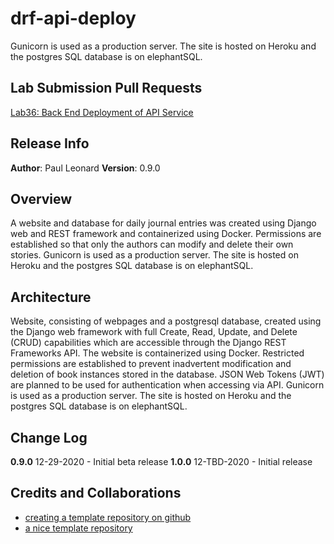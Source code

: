 # drf-api-deploy
Gunicorn is used as a production server.  The site is hosted on Heroku and the postgres SQL database is on elephantSQL.

## Lab Submission Pull Requests
[Lab36: Back End Deployment of API Service](https://github.com/paul-leonard/drf-api-deploy/pull/1)

## Release Info
**Author**: Paul Leonard
**Version**: 0.9.0

## Overview
A website and database for daily journal entries was created using Django web and REST framework and containerized using Docker.  Permissions are established so that only the authors can modify and delete their own stories.  Gunicorn is used as a production server.  The site is hosted on Heroku and the postgres SQL database is on elephantSQL.

## Architecture
Website, consisting of webpages and a postgresql database, created using the Django web framework with full Create, Read, Update, and Delete (CRUD) capabilities which are accessible through the Django REST Frameworks API. The website is containerized using Docker.  Restricted permissions are established to prevent inadvertent modification and deletion of book instances stored in the database.  JSON Web Tokens (JWT) are planned to be used for authentication when accessing via API.  Gunicorn is used as a production server.  The site is hosted on Heroku and the postgres SQL database is on elephantSQL.

## Change Log
**0.9.0** 12-29-2020 - Initial beta release
**1.0.0** 12-TBD-2020 - Initial release

## Credits and Collaborations
- [creating a template repository on github](https://docs.github.com/en/free-pro-team@latest/github/creating-cloning-and-archiving-repositories/creating-a-template-repository)
- [a nice template repository](https://github.com/paul-leonard/drf-auth)
